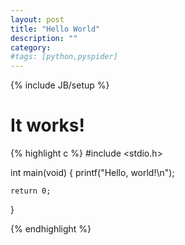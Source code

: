 ```yaml
---
layout: post
title: "Hello World"
description: ""
category: 
#tags: [python,pyspider]
---
```

{% include JB/setup %}

It works!
=====


{% highlight c %}
#include <stdio.h>
 
int main(void) {
    printf("Hello, world!\n");

    return 0;
}

{% endhighlight %}
